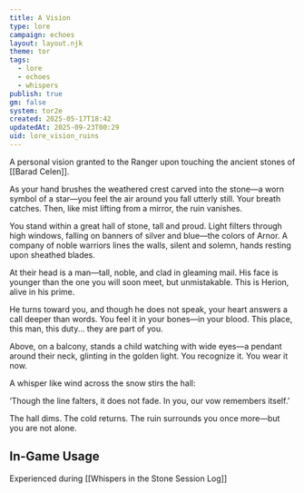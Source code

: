```yaml
---
title: A Vision
type: lore
campaign: echoes
layout: layout.njk
theme: tor
tags:
  - lore
  - echoes
  - whispers
publish: true
gm: false
system: tor2e
created: 2025-05-17T18:42
updatedAt: 2025-09-23T00:29
uid: lore_vision_ruins
---
```


A personal vision granted to the Ranger upon touching the ancient stones of [[Barad Celen]].
  

As your hand brushes the weathered crest carved into the stone—a worn symbol of a star—you feel the air around you fall utterly still. Your breath catches. Then, like mist lifting from a mirror, the ruin vanishes.  
  
You stand within a great hall of stone, tall and proud. Light filters through high windows, falling on banners of silver and blue—the colors of Arnor. A company of noble warriors lines the walls, silent and solemn, hands resting upon sheathed blades.  
  
At their head is a man—tall, noble, and clad in gleaming mail. His face is younger than the one you will soon meet, but unmistakable. This is Herion, alive in his prime.  
  
He turns toward you, and though he does not speak, your heart answers a call deeper than words. You feel it in your bones—in your blood. This place, this man, this duty... they are part of you.  
  
Above, on a balcony, stands a child watching with wide eyes—a pendant around their neck, glinting in the golden light. You recognize it. You wear it now.  
  
A whisper like wind across the snow stirs the hall:  
  
‘Though the line falters, it does not fade. In you, our vow remembers itself.’  
  
The hall dims. The cold returns. The ruin surrounds you once more—but you are not alone.

## In-Game Usage
Experienced during [[Whispers in the Stone Session Log]]